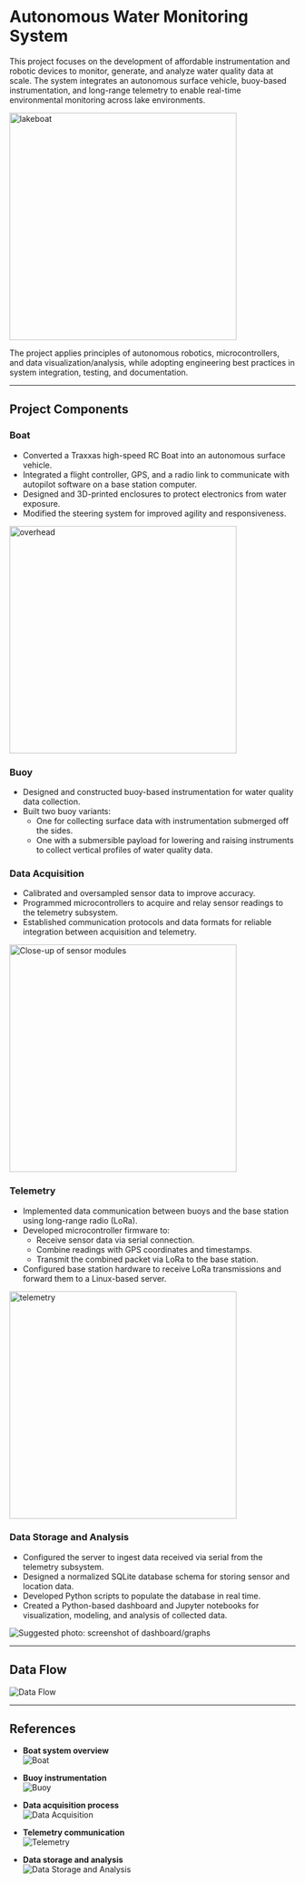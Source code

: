 # Autonomous Water Monitoring System

This project focuses on the development of affordable instrumentation and robotic devices to monitor, generate, and analyze water quality data at scale. The system integrates an autonomous surface vehicle, buoy-based instrumentation, and long-range telemetry to enable real-time environmental monitoring across lake environments.  


<img src="./1-boat/boat-team-images/lake-day.jpg" alt="lakeboat" height="400">

The project applies principles of autonomous robotics, microcontrollers, and data visualization/analysis, while adopting engineering best practices in system integration, testing, and documentation.

---

## Project Components

### Boat
- Converted a Traxxas high-speed RC Boat into an autonomous surface vehicle.  
- Integrated a flight controller, GPS, and a radio link to communicate with autopilot software on a base station computer.  
- Designed and 3D-printed enclosures to protect electronics from water exposure.  
- Modified the steering system for improved agility and responsiveness.  

<img src="./1-boat/boat-team-images/electronics-boxed.jpg" alt="overhead" height="400">

### Buoy
- Designed and constructed buoy-based instrumentation for water quality data collection.  
- Built two buoy variants:  
  - One for collecting surface data with instrumentation submerged off the sides.  
  - One with a submersible payload for lowering and raising instruments to collect vertical profiles of water quality data.  

### Data Acquisition
- Calibrated and oversampled sensor data to improve accuracy.  
- Programmed microcontrollers to acquire and relay sensor readings to the telemetry subsystem.  
- Established communication protocols and data formats for reliable integration between acquisition and telemetry.  

<img src="./1-boat/images/182211223-1b56824c-7c58-463b-803d-c1d5286bc7ce.png" alt="Close-up of sensor modules" height="400">


### Telemetry
- Implemented data communication between buoys and the base station using long-range radio (LoRa).  
- Developed microcontroller firmware to:
  - Receive sensor data via serial connection.  
  - Combine readings with GPS coordinates and timestamps.  
  - Transmit the combined packet via LoRa to the base station.  
- Configured base station hardware to receive LoRa transmissions and forward them to a Linux-based server.  
<img src="1-boat/images/182211223-1b56824c-7c58-463b-803d-c1d5286bc7ce.png" alt="telemetry" height="400">




### Data Storage and Analysis
- Configured the server to ingest data received via serial from the telemetry subsystem.  
- Designed a normalized SQLite database schema for storing sensor and location data.  
- Developed Python scripts to populate the database in real time.  
- Created a Python-based dashboard and Jupyter notebooks for visualization, modeling, and analysis of collected data.  

![Suggested photo: screenshot of dashboard/graphs](./images/data_dashboard.png)

---

## Data Flow

![Data Flow](./posters/COSMOS22-H40_data_flow.png)

---

## References

- **Boat system overview**  
  ![Boat](./posters/COSMOS22-C13-1-boat.png)

- **Buoy instrumentation**  
  ![Buoy](./posters/COSMOS22-C13-2-buoy.png)

- **Data acquisition process**  
  ![Data Acquisition](./posters/COSMOS22-C13-3-data_acquisition.png)

- **Telemetry communication**  
  ![Telemetry](./posters/COSMOS22-C13-4-telemetry.png)

- **Data storage and analysis**  
  ![Data Storage and Analysis](./posters/COSMOS22-C13-5_data_storage_and_analysis.png)
